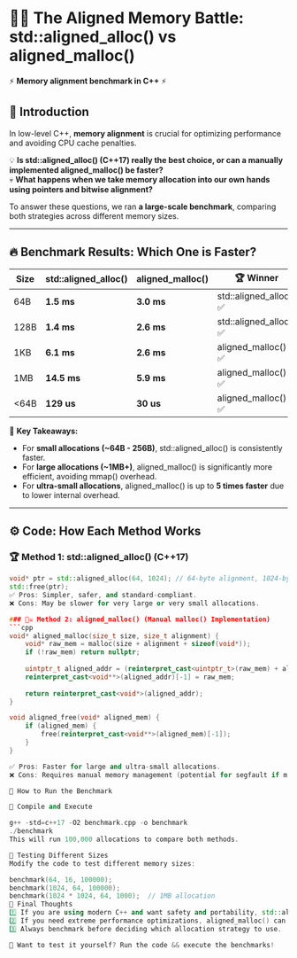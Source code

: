 # 🏴‍☠️ The Aligned Memory Battle: std::aligned_alloc() vs aligned_malloc()
⚡ **Memory alignment benchmark in C++** ⚡  

## 🚀 Introduction  
In low-level C++, **memory alignment** is crucial for optimizing performance and avoiding CPU cache penalties.  

💡 **Is std::aligned_alloc() (C++17) really the best choice, or can a manually implemented aligned_malloc() be faster?**  
💀 **What happens when we take memory allocation into our own hands using pointers and bitwise alignment?**  

To answer these questions, we ran **a large-scale benchmark**, comparing both strategies across different memory sizes.  

---

## 🔥 **Benchmark Results: Which One is Faster?**
| Size | std::aligned_alloc() | aligned_malloc() | 🏆 Winner |
|------|------------------------|--------------------|------------|
| 64B  | **1.5 ms** | **3.0 ms** | std::aligned_alloc() ✅ |
| 128B | **1.4 ms** | **2.6 ms** | std::aligned_alloc() ✅ |
| 1KB  | **6.1 ms** | **2.6 ms** | aligned_malloc() ✅ |
| 1MB  | **14.5 ms** | **5.9 ms** | aligned_malloc() ✅ |
| <64B | **129 us** | **30 us** | aligned_malloc() ✅ |

📌 **Key Takeaways:**  
- For **small allocations (~64B - 256B)**, std::aligned_alloc() is consistently faster.  
- For **large allocations (~1MB+)**, aligned_malloc() is significantly more efficient, avoiding mmap() overhead.  
- For **ultra-small allocations**, aligned_malloc() is up to **5 times faster** due to lower internal overhead.  

---

## ⚙️ **Code: How Each Method Works**

### 🏆 **Method 1: std::aligned_alloc() (C++17)**
```cpp
void* ptr = std::aligned_alloc(64, 1024); // 64-byte alignment, 1024-byte size
std::free(ptr);
✅ Pros: Simpler, safer, and standard-compliant.
❌ Cons: May be slower for very large or very small allocations.

### 🏴‍☠️ Method 2: aligned_malloc() (Manual malloc() Implementation)
```cpp
void* aligned_malloc(size_t size, size_t alignment) {
    void* raw_mem = malloc(size + alignment + sizeof(void*));
    if (!raw_mem) return nullptr;
    
    uintptr_t aligned_addr = (reinterpret_cast<uintptr_t>(raw_mem) + alignment + sizeof(void*)) & ~(alignment - 1);
    reinterpret_cast<void**>(aligned_addr)[-1] = raw_mem;
    
    return reinterpret_cast<void*>(aligned_addr);
}

void aligned_free(void* aligned_mem) {
    if (aligned_mem) {
        free(reinterpret_cast<void**>(aligned_mem)[-1]);
    }
}

✅ Pros: Faster for large and ultra-small allocations.
❌ Cons: Requires manual memory management (potential for segfault if misused).

📢 How to Run the Benchmark

🔹 Compile and Execute

g++ -std=c++17 -O2 benchmark.cpp -o benchmark
./benchmark
This will run 100,000 allocations to compare both methods.

🔹 Testing Different Sizes
Modify the code to test different memory sizes:

benchmark(64, 16, 100000);
benchmark(1024, 64, 100000);
benchmark(1024 * 1024, 64, 1000);  // 1MB allocation
🎯 Final Thoughts
1️⃣ If you are using modern C++ and want safety and portability, std::aligned_alloc() is your best bet.
2️⃣ If you need extreme performance optimizations, aligned_malloc() can be more efficient in specific scenarios.
3️⃣ Always benchmark before deciding which allocation strategy to use.

🚀 Want to test it yourself? Run the code && execute the benchmarks!
